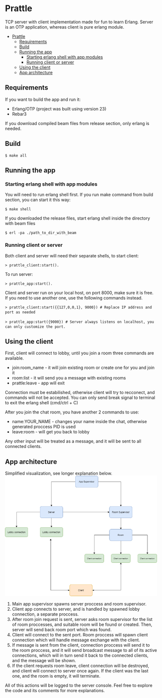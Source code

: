 
# Prattle

TCP server with client implementation made for fun to learn Erlang. Server is an OTP application, whereas client is pure erlang module.

- [Prattle](#prattle)
  * [Requirements](#requirements)
  * [Build](#build)
  * [Running the app](#running-the-app)
    + [Starting erlang shell with app modules](#starting-erlang-shell-with-app-modules)
    + [Running client or server](#running-client-or-server)
  * [Using the client](#using-the-client)
  * [App architecture](#app-architecture)

## Requirements
If you want to build the app and run it:
- Erlang/OTP (project was built using version 23)
- Rebar3

If you download compiled beam files from release section, only erlang is needed.


## Build
    $ make all

## Running the app

### Starting erlang shell with app modules
You will need to run erlang shell first. If you run make command from build section, you can start it this way:

    $ make shell

If you downloaded the release files, start erlang shell inside the directory with beam files

    $ erl -pa ./path_to_dir_with_beam

### Running client or server
Both client and server will need their separate shells, to start client:

    > prattle_client:start(). 

To run server:

    > prattle_app:start().

Client and server run on your local host, on port 8000, make sure it is free. If you need to use another one, use the following commands instead.

    > prattle_client:start({{127,0,0,1}, 9000}) # Replace IP address and port as needed

    > prattle_app:start({9000}) # Server always listens on localhost, you can only customize the port. 


## Using the client

First, client will connect to lobby, until you join a room three commands are available.

- join:room_name - it will join existing room or create one for you and join it
- room:list - it will send you a message with existing rooms
- prattle:leave - app will exit

Connection must be estabilished, otherwise client will try to recconect, and commands will not be accepted. You can only send break signal to terminal to exit the erlang shell (cmd/ctrl + C)

After you join the chat room, you have another 2 commands to use:
- name:YOUR_NAME - changes your name inside the chat, otherwise generated proccess PID is used
- leave:room - will get you back to lobby

Any other input will be treated as a message, and it will be sent to all connected clients.

## App architecture
Simplified visualization, see longer explanation below.
![App architecture](static/architecture.png?raw=true)

1. Main app supervisor spawns server proccess and room supervisor.
2. Client app connects to server, and is handled by spawned lobby connection, a separate proccess.
3. After room join request is sent, server asks room supervisor for the list of room proccesses, and suitable room will be found or created. Then, server will send back room port which was found.
4. Client will connect to the sent port. Room proccess will spawn client connection which will handle message exchange with the client. 
5. If message is sent from the client, connection proccess will send it to the room proccess, and it will send broadcast message to all of its active connections, which will in turn send it back to the connected clients, and the message will be shown. 
5. If the client requests room leave, client connection will be destroyed, and client will connect to server once again. If the client was the last one, and the room is empty, it will terminate.

All of this actions will be logged to the server console. Feel free to explore the code and its comments for more explanations.
